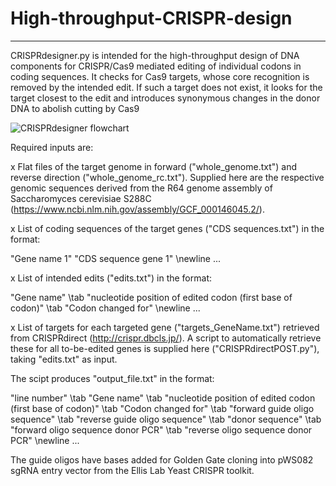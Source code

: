 # High-throughput-CRISPR-design

********************************************************************************************************************************************************

CRISPRdesigner.py is intended for the high-throughput design of DNA components for CRISPR/Cas9 mediated editing of individual codons in coding sequences.
It checks for Cas9 targets, whose core recognition is removed by the intended edit. 
If such a target does not exist, it looks for the target closest to the edit and introduces synonymous changes in the donor DNA to abolish cutting by Cas9 

![CRISPRdesigner flowchart](https://user-images.githubusercontent.com/92052871/137486195-fe4875d2-1408-4c4e-a0d9-fd4e42248b8c.jpg)


Required inputs are:

x Flat files of the target genome in forward ("whole_genome.txt") and reverse direction ("whole_genome_rc.txt").
  Supplied here are the respective genomic sequences derived from the R64 genome assembly of Saccharomyces cerevisiae S288C (https://www.ncbi.nlm.nih.gov/assembly/GCF_000146045.2/).

x List of coding sequences of the target genes ("CDS sequences.txt") in the format:

  "Gene name 1"
  "CDS sequence gene 1" \newline
  ...
  
x List of intended edits ("edits.txt") in the format:

  "Gene name" \tab "nucleotide position of edited codon (first base of codon)" \tab "Codon changed for" \newline
  ...
  
x List of targets for each targeted gene ("targets_GeneName.txt") retrieved from CRISPRdirect (http://crispr.dbcls.jp/).
  A script to automatically retrieve these for all to-be-edited genes is supplied here ("CRISPRdirectPOST.py"), taking "edits.txt" as input.
  
The scipt produces "output_file.txt" in the format:

"line number" \tab "Gene name" \tab "nucleotide position of edited codon (first base of codon)" \tab "Codon changed for" \tab "forward guide oligo sequence" \tab "reverse guide oligo sequence" \tab "donor sequence" \tab "forward oligo sequence donor PCR" \tab "reverse oligo sequence donor PCR" \newline
...

The guide oligos have bases added for Golden Gate cloning into pWS082	sgRNA entry vector from the Ellis Lab Yeast CRISPR toolkit.
